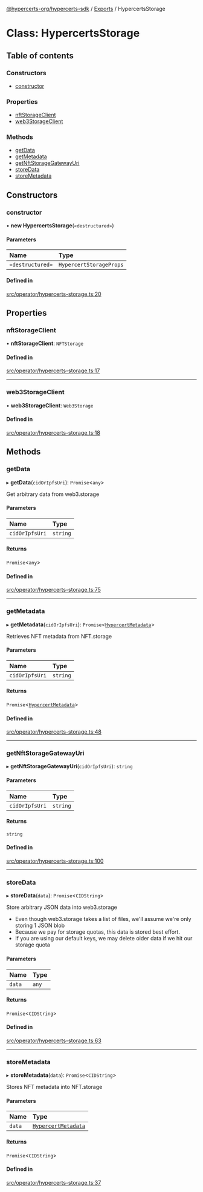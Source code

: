[@hypercerts-org/hypercerts-sdk](../README.md) / [Exports](../modules.md) / HypercertsStorage

# Class: HypercertsStorage

## Table of contents

### Constructors

- [constructor](HypercertsStorage.md#constructor)

### Properties

- [nftStorageClient](HypercertsStorage.md#nftstorageclient)
- [web3StorageClient](HypercertsStorage.md#web3storageclient)

### Methods

- [getData](HypercertsStorage.md#getdata)
- [getMetadata](HypercertsStorage.md#getmetadata)
- [getNftStorageGatewayUri](HypercertsStorage.md#getnftstoragegatewayuri)
- [storeData](HypercertsStorage.md#storedata)
- [storeMetadata](HypercertsStorage.md#storemetadata)

## Constructors

### constructor

• **new HypercertsStorage**(`«destructured»`)

#### Parameters

| Name | Type |
| :------ | :------ |
| `«destructured»` | `HypercertStorageProps` |

#### Defined in

[src/operator/hypercerts-storage.ts:20](https://github.com/Network-Goods/hypercerts/blob/c1e4887/sdk/src/operator/hypercerts-storage.ts#L20)

## Properties

### nftStorageClient

• **nftStorageClient**: `NFTStorage`

#### Defined in

[src/operator/hypercerts-storage.ts:17](https://github.com/Network-Goods/hypercerts/blob/c1e4887/sdk/src/operator/hypercerts-storage.ts#L17)

___

### web3StorageClient

• **web3StorageClient**: `Web3Storage`

#### Defined in

[src/operator/hypercerts-storage.ts:18](https://github.com/Network-Goods/hypercerts/blob/c1e4887/sdk/src/operator/hypercerts-storage.ts#L18)

## Methods

### getData

▸ **getData**(`cidOrIpfsUri`): `Promise`<`any`\>

Get arbitrary data from web3.storage

#### Parameters

| Name | Type |
| :------ | :------ |
| `cidOrIpfsUri` | `string` |

#### Returns

`Promise`<`any`\>

#### Defined in

[src/operator/hypercerts-storage.ts:75](https://github.com/Network-Goods/hypercerts/blob/c1e4887/sdk/src/operator/hypercerts-storage.ts#L75)

___

### getMetadata

▸ **getMetadata**(`cidOrIpfsUri`): `Promise`<[`HypercertMetadata`](../interfaces/HypercertMetadata.md)\>

Retrieves NFT metadata from NFT.storage

#### Parameters

| Name | Type |
| :------ | :------ |
| `cidOrIpfsUri` | `string` |

#### Returns

`Promise`<[`HypercertMetadata`](../interfaces/HypercertMetadata.md)\>

#### Defined in

[src/operator/hypercerts-storage.ts:48](https://github.com/Network-Goods/hypercerts/blob/c1e4887/sdk/src/operator/hypercerts-storage.ts#L48)

___

### getNftStorageGatewayUri

▸ **getNftStorageGatewayUri**(`cidOrIpfsUri`): `string`

#### Parameters

| Name | Type |
| :------ | :------ |
| `cidOrIpfsUri` | `string` |

#### Returns

`string`

#### Defined in

[src/operator/hypercerts-storage.ts:100](https://github.com/Network-Goods/hypercerts/blob/c1e4887/sdk/src/operator/hypercerts-storage.ts#L100)

___

### storeData

▸ **storeData**(`data`): `Promise`<`CIDString`\>

Store arbitrary JSON data into web3.storage
- Even though web3.storage takes a list of files, we'll assume we're only storing 1 JSON blob
- Because we pay for storage quotas, this data is stored best effort.
- If you are using our default keys, we may delete older data if we hit our storage quota

#### Parameters

| Name | Type |
| :------ | :------ |
| `data` | `any` |

#### Returns

`Promise`<`CIDString`\>

#### Defined in

[src/operator/hypercerts-storage.ts:63](https://github.com/Network-Goods/hypercerts/blob/c1e4887/sdk/src/operator/hypercerts-storage.ts#L63)

___

### storeMetadata

▸ **storeMetadata**(`data`): `Promise`<`CIDString`\>

Stores NFT metadata into NFT.storage

#### Parameters

| Name | Type |
| :------ | :------ |
| `data` | [`HypercertMetadata`](../interfaces/HypercertMetadata.md) |

#### Returns

`Promise`<`CIDString`\>

#### Defined in

[src/operator/hypercerts-storage.ts:37](https://github.com/Network-Goods/hypercerts/blob/c1e4887/sdk/src/operator/hypercerts-storage.ts#L37)
